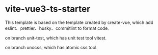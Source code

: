 # vite-vue3-ts-starter

This template is based on the template created by create-vue, which add eslint、prettier、husky、commitlint to format code.

on branch unit-test, which has unit test tool vitest.

on branch unocss, which has	atomic css tool.
